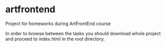 # artfrontend
Project for homeworks during ArtFrontEnd course

In order to browse between the tasks you should download whole project and proceed to index.html in the root directory.
